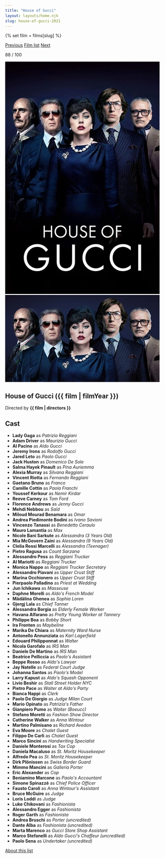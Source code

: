 ```yaml
---
title: "House of Gucci"
layout: layouts/home.njk
slug: house-of-gucci-2021
---
```


{% set film = films[slug] %}

<nav class="films">
  <a class="prev" href="../belfast-2021">Previous</a>
  <a href="../">Film list</a>
  <a class="next" href="../licorice-pizza-2021">Next</a>
</nav>

<p>88 / 100</p>

<article class="film">
  <div class="backdrop-and-poster">
    <img class="poster" src="../films/posters/house-of-gucci-2021.jpg" alt="">
    <img class="backdrop" src="../films/backdrops/house-of-gucci-2021.jpg" alt="">
  </div>

  <h1>House of Gucci ({{ film | filmYear }})</h1>

  <p class="director">
    Directed by <strong>{{ film | directors }}</strong>
  </p>


  <h2>
    Cast
  </h2>
  <ul>
            <li><strong>Lady Gaga</strong> as <em>Patrizia Reggiani</em></li>
        <li><strong>Adam Driver</strong> as <em>Maurizio Gucci</em></li>
        <li><strong>Al Pacino</strong> as <em>Aldo Gucci</em></li>
        <li><strong>Jeremy Irons</strong> as <em>Rodolfo Gucci</em></li>
        <li><strong>Jared Leto</strong> as <em>Paolo Gucci</em></li>
        <li><strong>Jack Huston</strong> as <em>Domenico De Sole</em></li>
        <li><strong>Salma Hayek Pinault</strong> as <em>Pina Auriemma</em></li>
        <li><strong>Alexia Murray</strong> as <em>Silvana Reggiani</em></li>
        <li><strong>Vincent Riotta</strong> as <em>Fernando Reggiani</em></li>
        <li><strong>Gaetano Bruno</strong> as <em>Franco</em></li>
        <li><strong>Camille Cottin</strong> as <em>Paola Franchi</em></li>
        <li><strong>Youssef Kerkour</strong> as <em>Nemir Kirdar</em></li>
        <li><strong>Reeve Carney</strong> as <em>Tom Ford</em></li>
        <li><strong>Florence Andrews</strong> as <em>Jenny Gucci</em></li>
        <li><strong>Mehdi Nebbou</strong> as <em>Saïd</em></li>
        <li><strong>Miloud Mourad Benamara</strong> as <em>Omar</em></li>
        <li><strong>Andrea Piedimonte Bodini</strong> as <em>Ivano Savioni</em></li>
        <li><strong>Vincenzo Tanassi</strong> as <em>Benedetto Ceraulo</em></li>
        <li><strong>Mauro Lamantia</strong> as <em>Max</em></li>
        <li><strong>Nicole Bani Sarkute</strong> as <em>Alessandra (3 Years Old)</em></li>
        <li><strong>Mia McGovern Zaini</strong> as <em>Alessandra (9 Years Old)</em></li>
        <li><strong>Clelia Rossi Marcelli</strong> as <em>Alessandra (Teenager)</em></li>
        <li><strong>Pietro Ragusa</strong> as <em>Count Sarzana</em></li>
        <li><strong>Alessandro Pess</strong> as <em>Reggiani Trucker</em></li>
        <li><strong>Al Mariotti</strong> as <em>Reggiani Trucker</em></li>
        <li><strong>Monica Nappo</strong> as <em>Reggiani Trucker Secretary</em></li>
        <li><strong>Alessandro Piavani</strong> as <em>Upper Crust Stiff</em></li>
        <li><strong>Marina Occhionero</strong> as <em>Upper Crust Stiff</em></li>
        <li><strong>Pierpaolo Palladino</strong> as <em>Priest at Wedding</em></li>
        <li><strong>Jun Ichikawa</strong> as <em>Masseuse</em></li>
        <li><strong>Daphne Morelli</strong> as <em>Aldo's French Model</em></li>
        <li><strong>Mădălina Ghenea</strong> as <em>Sophia Loren</em></li>
        <li><strong>Gjergj Lala</strong> as <em>Chief Tanner</em></li>
        <li><strong>Alessandra Borgia</strong> as <em>Elderly Female Worker</em></li>
        <li><strong>Havana Alfarano</strong> as <em>Pretty Young Worker at Tannery</em></li>
        <li><strong>Philippe Boa</strong> as <em>Bobby Short</em></li>
        <li><strong>Ira Fronten</strong> as <em>Maybeline</em></li>
        <li><strong>Marika De Chiara</strong> as <em>Maternity Ward Nurse</em></li>
        <li><strong>Antonello Annunziata</strong> as <em>Karl Lagerfield</em></li>
        <li><strong>Edouard Philipponnat</strong> as <em>Walter</em></li>
        <li><strong>Nicola Garofalo</strong> as <em>IRS Man</em></li>
        <li><strong>Daniele De Martino</strong> as <em>IRS Man</em></li>
        <li><strong>Beatrice Pelliccia</strong> as <em>Paolo's Assistant</em></li>
        <li><strong>Beppe Rosso</strong> as <em>Aldo's Lawyer</em></li>
        <li><strong>Jay Natelle</strong> as <em>Federal Court Judge</em></li>
        <li><strong>Johanna Santos</strong> as <em>Paolo's Model</em></li>
        <li><strong>Larry Kapust</strong> as <em>Aldo's Squash Opponent</em></li>
        <li><strong>Livio Beshir</strong> as <em>Stall Street Holder NYC</em></li>
        <li><strong>Pietro Pace</strong> as <em>Waiter at Aldo's Party</em></li>
        <li><strong>Bianca Nappi</strong> as <em>Clerk</em></li>
        <li><strong>Paolo De Giorgio</strong> as <em>Judge Milan Court</em></li>
        <li><strong>Mario Opinato</strong> as <em>Patrizia's Father</em></li>
        <li><strong>Gianpiero Pumo</strong> as <em>Waiter (Boeucc)</em></li>
        <li><strong>Stefano Moretti</strong> as <em>Fashion Show Director</em></li>
        <li><strong>Catherine Walker</strong> as <em>Anna Wintour</em></li>
        <li><strong>Martino Palmisano</strong> as <em>Richard Avedon</em></li>
        <li><strong>Eva Moore</strong> as <em>Chalet Guest</em></li>
        <li><strong>Filippo De Carli</strong> as <em>Chalet Guest</em></li>
        <li><strong>Marco Sincini</strong> as <em>Handwriting Specialist</em></li>
        <li><strong>Daniele Monterosi</strong> as <em>Tax Cop</em></li>
        <li><strong>Daniela Macaluso</strong> as <em>St. Moritz Housekeeper</em></li>
        <li><strong>Alfredo Pea</strong> as <em>St. Moritz Housekeeper</em></li>
        <li><strong>Dirk Plönissen</strong> as <em>Swiss Border Guard</em></li>
        <li><strong>Mimmo Mancini</strong> as <em>Galleria Porter</em></li>
        <li><strong>Eric Alexander</strong> as <em>Cop</em></li>
        <li><strong>Beniamino Marcone</strong> as <em>Paolo's Accountant</em></li>
        <li><strong>Simone Spinazzè</strong> as <em>Chief Police Officer</em></li>
        <li><strong>Fausto Caroli</strong> as <em>Anna Wintour's Assistant</em></li>
        <li><strong>Bruce McGuire</strong> as <em>Judge</em></li>
        <li><strong>Loris Loddi</strong> as <em>Judge</em></li>
        <li><strong>Luke Chikovani</strong> as <em>Fashionista</em></li>
        <li><strong>Alessandro Egger</strong> as <em>Fashionista</em></li>
        <li><strong>Roger Garth</strong> as <em>Fashionista</em></li>
        <li><strong>Andrea Bruschi</strong> as <em>Porter (uncredited)</em></li>
        <li><strong>Dante Alba</strong> as <em>Fashionista (uncredited)</em></li>
        <li><strong>Marta Marenco</strong> as <em>Gucci Store Shop Assistant</em></li>
        <li><strong>Marco Stefanelli</strong> as <em>Aldo Gucci's Chaffeur (uncredited)</em></li>
        <li><strong>Paolo Sena</strong> as <em>Undertaker (uncredited)</em></li>
  </ul>
</article>
<footer>
  <a href="../about">About this list</a>
</footer>
